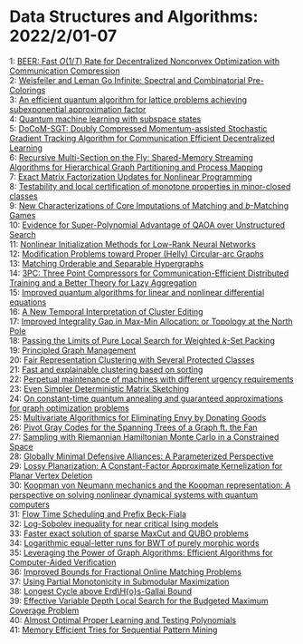 # Data Structures and Algorithms: 2022/2/01-07  
1: [BEER: Fast $O(1/T)$ Rate for Decentralized Nonconvex Optimization with  Communication Compression](https://doi.org/10.48550/arXiv.2201.13320)  
2: [Weisfeiler and Leman Go Infinite: Spectral and Combinatorial  Pre-Colorings](https://doi.org/10.48550/arXiv.2201.13410)  
3: [An efficient quantum algorithm for lattice problems achieving  subexponential approximation factor](https://doi.org/10.48550/arXiv.2201.13450)  
4: [Quantum machine learning with subspace states](https://doi.org/10.48550/arXiv.2202.00054)  
5: [DoCoM-SGT: Doubly Compressed Momentum-assisted Stochastic Gradient  Tracking Algorithm for Communication Efficient Decentralized Learning](https://doi.org/10.48550/arXiv.2202.00255)  
6: [Recursive Multi-Section on the Fly: Shared-Memory Streaming Algorithms  for Hierarchical Graph Partitioning and Process Mapping](https://doi.org/10.48550/arXiv.2202.00394)  
7: [Exact Matrix Factorization Updates for Nonlinear Programming](https://doi.org/10.48550/arXiv.2202.00520)  
8: [Testability and local certification of monotone properties in  minor-closed classes](https://doi.org/10.48550/arXiv.2202.00543)  
9: [New Characterizations of Core Imputations of Matching and $b$-Matching  Games](https://doi.org/10.48550/arXiv.2202.00619)  
10: [Evidence for Super-Polynomial Advantage of QAOA over Unstructured Search](https://doi.org/10.48550/arXiv.2202.00648)  
11: [Nonlinear Initialization Methods for Low-Rank Neural Networks](https://doi.org/10.48550/arXiv.2202.00834)  
12: [Modification Problems toward Proper (Helly) Circular-arc Graphs](https://doi.org/10.48550/arXiv.2202.00854)  
13: [Matching Orderable and Separable Hypergraphs](https://doi.org/10.48550/arXiv.2202.00902)  
14: [3PC: Three Point Compressors for Communication-Efficient Distributed  Training and a Better Theory for Lazy Aggregation](https://doi.org/10.48550/arXiv.2202.00998)  
15: [Improved quantum algorithms for linear and nonlinear differential  equations](https://doi.org/10.48550/arXiv.2202.01054)  
16: [A New Temporal Interpretation of Cluster Editing](https://doi.org/10.48550/arXiv.2202.01103)  
17: [Improved Integrality Gap in Max-Min Allocation: or Topology at the North  Pole](https://doi.org/10.48550/arXiv.2202.01143)  
18: [Passing the Limits of Pure Local Search for Weighted $k$-Set Packing](https://doi.org/10.48550/arXiv.2202.01248)  
19: [Principled Graph Management](https://doi.org/10.48550/arXiv.2202.01274)  
20: [Fair Representation Clustering with Several Protected Classes](https://doi.org/10.48550/arXiv.2202.01391)  
21: [Fast and explainable clustering based on sorting](https://doi.org/10.48550/arXiv.2202.01456)  
22: [Perpetual maintenance of machines with different urgency requirements](https://doi.org/10.48550/arXiv.2202.01567)  
23: [Even Simpler Deterministic Matrix Sketching](https://doi.org/10.48550/arXiv.2202.01780)  
24: [On constant-time quantum annealing and guaranteed approximations for  graph optimization problems](https://doi.org/10.48550/arXiv.2202.01636)  
25: [Multivariate Algorithmics for Eliminating Envy by Donating Goods](https://doi.org/10.48550/arXiv.2202.01716)  
26: [Pivot Gray Codes for the Spanning Trees of a Graph ft. the Fan](https://doi.org/10.48550/arXiv.2202.01746)  
27: [Sampling with Riemannian Hamiltonian Monte Carlo in a Constrained Space](https://doi.org/10.48550/arXiv.2202.01908)  
28: [Globally Minimal Defensive Alliances: A Parameterized Perspective](https://doi.org/10.48550/arXiv.2202.02010)  
29: [Lossy Planarization: A Constant-Factor Approximate Kernelization for  Planar Vertex Deletion](https://doi.org/10.48550/arXiv.2202.02174)  
30: [Koopman von Neumann mechanics and the Koopman representation: A  perspective on solving nonlinear dynamical systems with quantum computers](https://doi.org/10.48550/arXiv.2202.02188)  
31: [Flow Time Scheduling and Prefix Beck-Fiala](https://doi.org/10.48550/arXiv.2202.02217)  
32: [Log-Sobolev inequality for near critical Ising models](https://doi.org/10.48550/arXiv.2202.02301)  
33: [Faster exact solution of sparse MaxCut and QUBO problems](https://doi.org/10.48550/arXiv.2202.02305)  
34: [Logarithmic equal-letter runs for BWT of purely morphic words](https://doi.org/10.48550/arXiv.2202.02609)  
35: [Leveraging the Power of Graph Algorithms: Efficient Algorithms for  Computer-Aided Verification](https://doi.org/10.48550/arXiv.2202.02660)  
36: [Improved Bounds for Fractional Online Matching Problems](https://doi.org/10.48550/arXiv.2202.02948)  
37: [Using Partial Monotonicity in Submodular Maximization](https://doi.org/10.48550/arXiv.2202.03051)  
38: [Longest Cycle above Erd\H{o}s-Gallai Bound](https://doi.org/10.48550/arXiv.2202.03061)  
39: [Effective Variable Depth Local Search for the Budgeted Maximum Coverage  Problem](https://doi.org/10.48550/arXiv.2202.03093)  
40: [Almost Optimal Proper Learning and Testing Polynomials](https://doi.org/10.48550/arXiv.2202.03207)  
41: [Memory Efficient Tries for Sequential Pattern Mining](https://doi.org/10.48550/arXiv.2202.06834)  